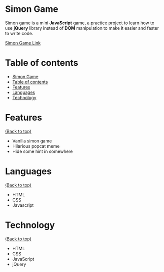 <!-- Add banner here -->

# Simon Game

<!-- Describe your project in brief -->
Simon game is a mini **JavaScript** game, a practice project to learn how to use **jQuery** library instead of **DOM** manipulation to make it easier and faster to write code.

[Simon Game Link](https://thasup.github.io/Simon-Game/)

# Table of contents

- [Simon Game](#simon-game)
- [Table of contents](#table-of-contents)
- [Features](#features)
- [Languages](#languages)
- [Technology](#technology)

# Features
[(Back to top)](#table-of-contents)

- Vanilla simon game
- Hilarious popcat meme
- Hide some hint in somewhere

# Languages
[(Back to top)](#table-of-contents)

- HTML
- CSS
- Javascript

# Technology
[(Back to top)](#table-of-contents)

- HTML
- CSS
- JavaScript
- jQuery
